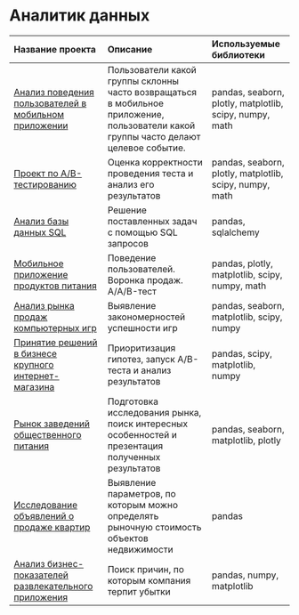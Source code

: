 # Аналитик данных
| Название проекта | Описание | Используемые библиотеки |
| :-------------------- | :--------------------- | :--------------------------- |
| [Анализ поведения пользователей в мобильном приложении](https://github.com/IlyaL8/Data_analyst/tree/main/Mobile%20application) | Пользователи какой группы склонны часто возвращаться в мобильное приложение, пользователи какой группы часто делают целевое событие. | pandas, seaborn, plotly, matplotlib, scipy, numpy, math |
| [Проект по А/B-тестированию](https://github.com/IlyaL8/Data_analyst/tree/main/AB%20tests) | Оценка корректности проведения теста и анализ его результатов | pandas, seaborn, plotly, matplotlib, scipy, numpy, math |
| [Анализ базы данных SQL](https://github.com/IlyaL8/Data_analyst/tree/main/Books%20SQL) | Решение поставленных задач с помощью SQL запросов  | pandas, sqlalchemy |
| [Мобильное приложение продуктов питания](https://github.com/IlyaL8/Data_analyst/tree/main/Food%20products) | Поведение пользователей. Воронка продаж. A/A/B-тест | pandas, plotly, matplotlib, scipy, numpy, math |
| [Анализ рынка продаж компьютерных игр](https://github.com/IlyaL8/Data_analyst/tree/main/Video%20games) | Выявление закономерностей успешности игр | pandas, seaborn, matplotlib, scipy, numpy |
| [Принятие решений в бизнесе крупного интернет-магазина](https://github.com/IlyaL8/Data_analyst/tree/main/Online%20store) | Приоритизация гипотез, запуск A/B-теста и анализ результатов | pandas, scipy, matplotlib, numpy |
| [Рынок заведений общественного питания](https://github.com/IlyaL8/Data_analyst/tree/main/Catering%20establishments) | Подготовка исследования рынка, поиск интересных особенностей и презентация полученных результатов | pandas, seaborn, matplotlib, plotly |
| [Исследование объявлений о продаже квартир](https://github.com/IlyaL8/Data_analyst/tree/main/Apartments%20for%20sale) | Выявление параметров, по которым можно определять рыночную стоимость объектов недвижимости | pandas |
| [Анализ бизнес-показателей развлекательного приложения](https://github.com/IlyaL8/Data_analyst/tree/main/Entertainment%20app) | Поиск причин, по которым компания терпит убытки | pandas, numpy, matplotlib |

